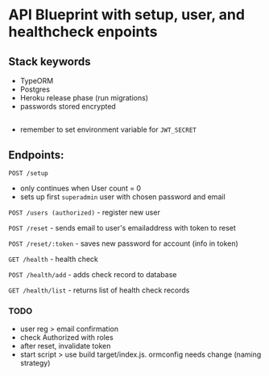 # API Blueprint with setup, user, and healthcheck enpoints

## Stack keywords
- TypeORM
- Postgres
- Heroku release phase (run migrations)
- passwords stored encrypted

## 

- remember to set environment variable for `JWT_SECRET`

## Endpoints:


`POST /setup` 
- only continues when User count = 0
- sets up first `superadmin` user with chosen password and email

`POST /users (authorized)` - register new user

`POST /reset`  - sends email to user's emailaddress with token to reset

`POST /reset/:token` - saves new password for account (info in token)

`GET /health` - health check

`POST /health/add` - adds check record to database

`GET /health/list` - returns list of health check records

### TODO

- user reg > email confirmation
- check Authorized with roles
- after reset, invalidate token
- start script > use build target/index.js. ormconfig needs change (naming strategy)